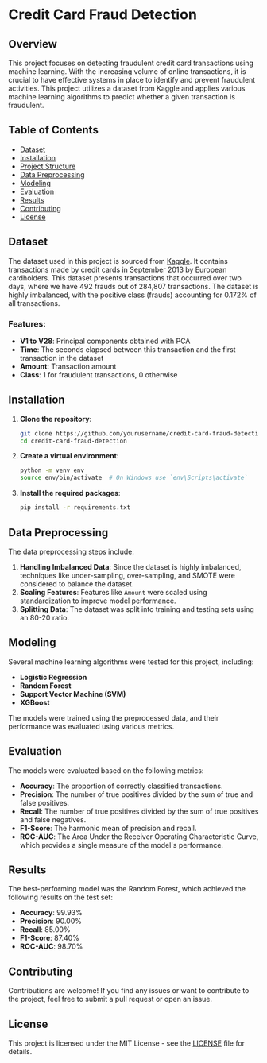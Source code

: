 
# Credit Card Fraud Detection

## Overview

This project focuses on detecting fraudulent credit card transactions using machine learning. With the increasing volume of online transactions, it is crucial to have effective systems in place to identify and prevent fraudulent activities. This project utilizes a dataset from Kaggle and applies various machine learning algorithms to predict whether a given transaction is fraudulent.

## Table of Contents

- [Dataset](#dataset)
- [Installation](#installation)
- [Project Structure](#project-structure)
- [Data Preprocessing](#data-preprocessing)
- [Modeling](#modeling)
- [Evaluation](#evaluation)
- [Results](#results)
- [Contributing](#contributing)
- [License](#license)

## Dataset

The dataset used in this project is sourced from [Kaggle](https://www.kaggle.com/mlg-ulb/creditcardfraud). It contains transactions made by credit cards in September 2013 by European cardholders. This dataset presents transactions that occurred over two days, where we have 492 frauds out of 284,807 transactions. The dataset is highly imbalanced, with the positive class (frauds) accounting for 0.172% of all transactions.

### Features:

- **V1 to V28**: Principal components obtained with PCA
- **Time**: The seconds elapsed between this transaction and the first transaction in the dataset
- **Amount**: Transaction amount
- **Class**: 1 for fraudulent transactions, 0 otherwise

## Installation

1. **Clone the repository**:
    ```bash
    git clone https://github.com/yourusername/credit-card-fraud-detection.git
    cd credit-card-fraud-detection
    ```

2. **Create a virtual environment**:
    ```bash
    python -m venv env
    source env/bin/activate  # On Windows use `env\Scripts\activate`
    ```

3. **Install the required packages**:
    ```bash
    pip install -r requirements.txt
    ```




## Data Preprocessing

The data preprocessing steps include:

1. **Handling Imbalanced Data**: Since the dataset is highly imbalanced, techniques like under-sampling, over-sampling, and SMOTE were considered to balance the dataset.
2. **Scaling Features**: Features like `Amount` were scaled using standardization to improve model performance.
3. **Splitting Data**: The dataset was split into training and testing sets using an 80-20 ratio.

## Modeling

Several machine learning algorithms were tested for this project, including:

- **Logistic Regression**
- **Random Forest**
- **Support Vector Machine (SVM)**
- **XGBoost**

The models were trained using the preprocessed data, and their performance was evaluated using various metrics.

## Evaluation

The models were evaluated based on the following metrics:

- **Accuracy**: The proportion of correctly classified transactions.
- **Precision**: The number of true positives divided by the sum of true and false positives.
- **Recall**: The number of true positives divided by the sum of true positives and false negatives.
- **F1-Score**: The harmonic mean of precision and recall.
- **ROC-AUC**: The Area Under the Receiver Operating Characteristic Curve, which provides a single measure of the model's performance.

## Results

The best-performing model was the Random Forest, which achieved the following results on the test set:

- **Accuracy**: 99.93%
- **Precision**: 90.00%
- **Recall**: 85.00%
- **F1-Score**: 87.40%
- **ROC-AUC**: 98.70%

## Contributing

Contributions are welcome! If you find any issues or want to contribute to the project, feel free to submit a pull request or open an issue.

## License

This project is licensed under the MIT License - see the [LICENSE](LICENSE) file for details.
